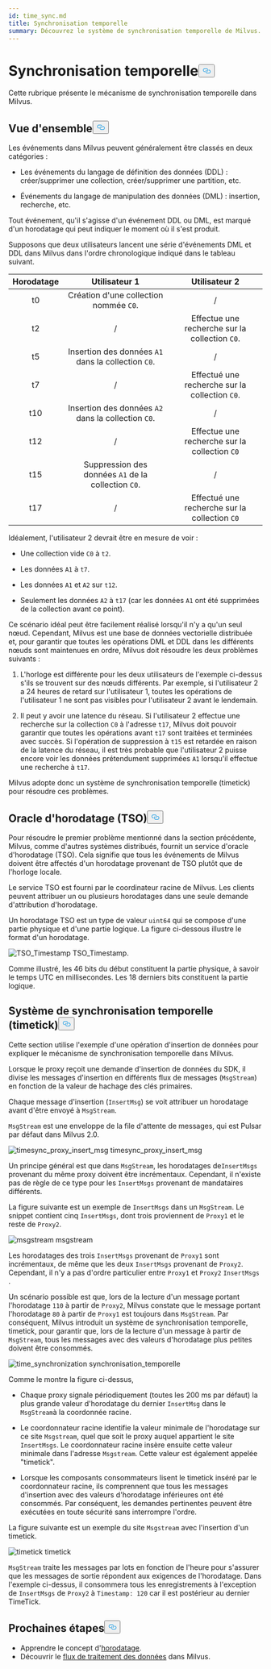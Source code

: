 ```yaml
---
id: time_sync.md
title: Synchronisation temporelle
summary: Découvrez le système de synchronisation temporelle de Milvus.
---
```

<h1 id="Time-Synchronization" class="common-anchor-header">Synchronisation temporelle<button data-href="#Time-Synchronization" class="anchor-icon" translate="no">
      <svg translate="no"
        aria-hidden="true"
        focusable="false"
        height="20"
        version="1.1"
        viewBox="0 0 16 16"
        width="16"
      >
        <path
          fill="#0092E4"
          fill-rule="evenodd"
          d="M4 9h1v1H4c-1.5 0-3-1.69-3-3.5S2.55 3 4 3h4c1.45 0 3 1.69 3 3.5 0 1.41-.91 2.72-2 3.25V8.59c.58-.45 1-1.27 1-2.09C10 5.22 8.98 4 8 4H4c-.98 0-2 1.22-2 2.5S3 9 4 9zm9-3h-1v1h1c1 0 2 1.22 2 2.5S13.98 12 13 12H9c-.98 0-2-1.22-2-2.5 0-.83.42-1.64 1-2.09V6.25c-1.09.53-2 1.84-2 3.25C6 11.31 7.55 13 9 13h4c1.45 0 3-1.69 3-3.5S14.5 6 13 6z"
        ></path>
      </svg>
    </button></h1><p>Cette rubrique présente le mécanisme de synchronisation temporelle dans Milvus.</p>
<h2 id="Overview" class="common-anchor-header">Vue d'ensemble<button data-href="#Overview" class="anchor-icon" translate="no">
      <svg translate="no"
        aria-hidden="true"
        focusable="false"
        height="20"
        version="1.1"
        viewBox="0 0 16 16"
        width="16"
      >
        <path
          fill="#0092E4"
          fill-rule="evenodd"
          d="M4 9h1v1H4c-1.5 0-3-1.69-3-3.5S2.55 3 4 3h4c1.45 0 3 1.69 3 3.5 0 1.41-.91 2.72-2 3.25V8.59c.58-.45 1-1.27 1-2.09C10 5.22 8.98 4 8 4H4c-.98 0-2 1.22-2 2.5S3 9 4 9zm9-3h-1v1h1c1 0 2 1.22 2 2.5S13.98 12 13 12H9c-.98 0-2-1.22-2-2.5 0-.83.42-1.64 1-2.09V6.25c-1.09.53-2 1.84-2 3.25C6 11.31 7.55 13 9 13h4c1.45 0 3-1.69 3-3.5S14.5 6 13 6z"
        ></path>
      </svg>
    </button></h2><p>Les événements dans Milvus peuvent généralement être classés en deux catégories :</p>
<ul>
<li><p>Les événements du langage de définition des données (DDL) : créer/supprimer une collection, créer/supprimer une partition, etc.</p></li>
<li><p>Événements du langage de manipulation des données (DML) : insertion, recherche, etc.</p></li>
</ul>
<p>Tout événement, qu'il s'agisse d'un événement DDL ou DML, est marqué d'un horodatage qui peut indiquer le moment où il s'est produit.</p>
<p>Supposons que deux utilisateurs lancent une série d'événements DML et DDL dans Milvus dans l'ordre chronologique indiqué dans le tableau suivant.</p>
<table>
<thead>
<tr><th style="text-align:center">Horodatage</th><th style="text-align:center">Utilisateur 1</th><th style="text-align:center">Utilisateur 2</th></tr>
</thead>
<tbody>
<tr><td style="text-align:center">t0</td><td style="text-align:center">Création d'une collection nommée <code translate="no">C0</code>.</td><td style="text-align:center">/</td></tr>
<tr><td style="text-align:center">t2</td><td style="text-align:center">/</td><td style="text-align:center">Effectue une recherche sur la collection <code translate="no">C0</code>.</td></tr>
<tr><td style="text-align:center">t5</td><td style="text-align:center">Insertion des données <code translate="no">A1</code> dans la collection <code translate="no">C0</code>.</td><td style="text-align:center">/</td></tr>
<tr><td style="text-align:center">t7</td><td style="text-align:center">/</td><td style="text-align:center">Effectué une recherche sur la collection <code translate="no">C0</code>.</td></tr>
<tr><td style="text-align:center">t10</td><td style="text-align:center">Insertion des données <code translate="no">A2</code> dans la collection <code translate="no">C0</code>.</td><td style="text-align:center">/</td></tr>
<tr><td style="text-align:center">t12</td><td style="text-align:center">/</td><td style="text-align:center">Effectue une recherche sur la collection <code translate="no">C0</code></td></tr>
<tr><td style="text-align:center">t15</td><td style="text-align:center">Suppression des données <code translate="no">A1</code> de la collection <code translate="no">C0</code>.</td><td style="text-align:center">/</td></tr>
<tr><td style="text-align:center">t17</td><td style="text-align:center">/</td><td style="text-align:center">Effectué une recherche sur la collection <code translate="no">C0</code></td></tr>
</tbody>
</table>
<p>Idéalement, l'utilisateur 2 devrait être en mesure de voir :</p>
<ul>
<li><p>Une collection vide <code translate="no">C0</code> à <code translate="no">t2</code>.</p></li>
<li><p>Les données <code translate="no">A1</code> à <code translate="no">t7</code>.</p></li>
<li><p>Les données <code translate="no">A1</code> et <code translate="no">A2</code> sur <code translate="no">t12</code>.</p></li>
<li><p>Seulement les données <code translate="no">A2</code> à <code translate="no">t17</code> (car les données <code translate="no">A1</code> ont été supprimées de la collection avant ce point).</p></li>
</ul>
<p>Ce scénario idéal peut être facilement réalisé lorsqu'il n'y a qu'un seul nœud. Cependant, Milvus est une base de données vectorielle distribuée et, pour garantir que toutes les opérations DML et DDL dans les différents nœuds sont maintenues en ordre, Milvus doit résoudre les deux problèmes suivants :</p>
<ol>
<li><p>L'horloge est différente pour les deux utilisateurs de l'exemple ci-dessus s'ils se trouvent sur des nœuds différents. Par exemple, si l'utilisateur 2 a 24 heures de retard sur l'utilisateur 1, toutes les opérations de l'utilisateur 1 ne sont pas visibles pour l'utilisateur 2 avant le lendemain.</p></li>
<li><p>Il peut y avoir une latence du réseau. Si l'utilisateur 2 effectue une recherche sur la collection <code translate="no">C0</code> à l'adresse <code translate="no">t17</code>, Milvus doit pouvoir garantir que toutes les opérations avant <code translate="no">t17</code> sont traitées et terminées avec succès. Si l'opération de suppression à <code translate="no">t15</code> est retardée en raison de la latence du réseau, il est très probable que l'utilisateur 2 puisse encore voir les données prétendument supprimées <code translate="no">A1</code> lorsqu'il effectue une recherche à <code translate="no">t17</code>.</p></li>
</ol>
<p>Milvus adopte donc un système de synchronisation temporelle (timetick) pour résoudre ces problèmes.</p>
<h2 id="Timestamp-oracle-TSO" class="common-anchor-header">Oracle d'horodatage (TSO)<button data-href="#Timestamp-oracle-TSO" class="anchor-icon" translate="no">
      <svg translate="no"
        aria-hidden="true"
        focusable="false"
        height="20"
        version="1.1"
        viewBox="0 0 16 16"
        width="16"
      >
        <path
          fill="#0092E4"
          fill-rule="evenodd"
          d="M4 9h1v1H4c-1.5 0-3-1.69-3-3.5S2.55 3 4 3h4c1.45 0 3 1.69 3 3.5 0 1.41-.91 2.72-2 3.25V8.59c.58-.45 1-1.27 1-2.09C10 5.22 8.98 4 8 4H4c-.98 0-2 1.22-2 2.5S3 9 4 9zm9-3h-1v1h1c1 0 2 1.22 2 2.5S13.98 12 13 12H9c-.98 0-2-1.22-2-2.5 0-.83.42-1.64 1-2.09V6.25c-1.09.53-2 1.84-2 3.25C6 11.31 7.55 13 9 13h4c1.45 0 3-1.69 3-3.5S14.5 6 13 6z"
        ></path>
      </svg>
    </button></h2><p>Pour résoudre le premier problème mentionné dans la section précédente, Milvus, comme d'autres systèmes distribués, fournit un service d'oracle d'horodatage (TSO). Cela signifie que tous les événements de Milvus doivent être affectés d'un horodatage provenant de TSO plutôt que de l'horloge locale.</p>
<p>Le service TSO est fourni par le coordinateur racine de Milvus. Les clients peuvent attribuer un ou plusieurs horodatages dans une seule demande d'attribution d'horodatage.</p>
<p>Un horodatage TSO est un type de valeur <code translate="no">uint64</code> qui se compose d'une partie physique et d'une partie logique. La figure ci-dessous illustre le format d'un horodatage.</p>
<p>
  
   <span class="img-wrapper"> <img translate="no" src="/docs/v2.6.x/assets/TSO_Timestamp.png" alt="TSO_Timestamp" class="doc-image" id="tso_timestamp" />
   </span> <span class="img-wrapper"> <span>TSO_Timestamp</span>. </span></p>
<p>Comme illustré, les 46 bits du début constituent la partie physique, à savoir le temps UTC en millisecondes. Les 18 derniers bits constituent la partie logique.</p>
<h2 id="Time-synchronization-system-timetick" class="common-anchor-header">Système de synchronisation temporelle (timetick)<button data-href="#Time-synchronization-system-timetick" class="anchor-icon" translate="no">
      <svg translate="no"
        aria-hidden="true"
        focusable="false"
        height="20"
        version="1.1"
        viewBox="0 0 16 16"
        width="16"
      >
        <path
          fill="#0092E4"
          fill-rule="evenodd"
          d="M4 9h1v1H4c-1.5 0-3-1.69-3-3.5S2.55 3 4 3h4c1.45 0 3 1.69 3 3.5 0 1.41-.91 2.72-2 3.25V8.59c.58-.45 1-1.27 1-2.09C10 5.22 8.98 4 8 4H4c-.98 0-2 1.22-2 2.5S3 9 4 9zm9-3h-1v1h1c1 0 2 1.22 2 2.5S13.98 12 13 12H9c-.98 0-2-1.22-2-2.5 0-.83.42-1.64 1-2.09V6.25c-1.09.53-2 1.84-2 3.25C6 11.31 7.55 13 9 13h4c1.45 0 3-1.69 3-3.5S14.5 6 13 6z"
        ></path>
      </svg>
    </button></h2><p>Cette section utilise l'exemple d'une opération d'insertion de données pour expliquer le mécanisme de synchronisation temporelle dans Milvus.</p>
<p>Lorsque le proxy reçoit une demande d'insertion de données du SDK, il divise les messages d'insertion en différents flux de messages (<code translate="no">MsgStream</code>) en fonction de la valeur de hachage des clés primaires.</p>
<p>Chaque message d'insertion (<code translate="no">InsertMsg</code>) se voit attribuer un horodatage avant d'être envoyé à <code translate="no">MsgStream</code>.</p>
<div class="alert note">
  <code translate="no">MsgStream</code> est une enveloppe de la file d'attente de messages, qui est Pulsar par défaut dans Milvus 2.0.</div>
<p>
  
   <span class="img-wrapper"> <img translate="no" src="/docs/v2.6.x/assets/timesync_proxy_insert_msg.png" alt="timesync_proxy_insert_msg" class="doc-image" id="timesync_proxy_insert_msg" />
   </span> <span class="img-wrapper"> <span>timesync_proxy_insert_msg</span> </span></p>
<p>Un principe général est que dans <code translate="no">MsgStream</code>, les horodatages de<code translate="no">InsertMsgs</code> provenant du même proxy doivent être incrémentaux. Cependant, il n'existe pas de règle de ce type pour les <code translate="no">InsertMsgs</code> provenant de mandataires différents.</p>
<p>La figure suivante est un exemple de <code translate="no">InsertMsgs</code> dans un <code translate="no">MsgStream</code>. Le snippet contient cinq <code translate="no">InsertMsgs</code>, dont trois proviennent de <code translate="no">Proxy1</code> et le reste de <code translate="no">Proxy2</code>.</p>
<p>
  
   <span class="img-wrapper"> <img translate="no" src="/docs/v2.6.x/assets/msgstream.png" alt="msgstream" class="doc-image" id="msgstream" />
   </span> <span class="img-wrapper"> <span>msgstream</span> </span></p>
<p>Les horodatages des trois <code translate="no">InsertMsgs</code> provenant de <code translate="no">Proxy1</code> sont incrémentaux, de même que les deux <code translate="no">InsertMsgs</code> provenant de <code translate="no">Proxy2</code>. Cependant, il n'y a pas d'ordre particulier entre <code translate="no">Proxy1</code> et <code translate="no">Proxy2</code> <code translate="no">InsertMsgs</code> .</p>
<p>Un scénario possible est que, lors de la lecture d'un message portant l'horodatage <code translate="no">110</code> à partir de <code translate="no">Proxy2</code>, Milvus constate que le message portant l'horodatage <code translate="no">80</code> à partir de <code translate="no">Proxy1</code> est toujours dans <code translate="no">MsgStream</code>. Par conséquent, Milvus introduit un système de synchronisation temporelle, timetick, pour garantir que, lors de la lecture d'un message à partir de <code translate="no">MsgStream</code>, tous les messages avec des valeurs d'horodatage plus petites doivent être consommés.</p>
<p>
  
   <span class="img-wrapper"> <img translate="no" src="/docs/v2.6.x/assets/time_synchronization.png" alt="time_synchronization" class="doc-image" id="time_synchronization" />
   </span> <span class="img-wrapper"> <span>synchronisation_temporelle</span> </span></p>
<p>Comme le montre la figure ci-dessus,</p>
<ul>
<li><p>Chaque proxy signale périodiquement (toutes les 200 ms par défaut) la plus grande valeur d'horodatage du dernier <code translate="no">InsertMsg</code> dans le <code translate="no">MsgStream</code>à la coordonnée racine.</p></li>
<li><p>Le coordonnateur racine identifie la valeur minimale de l'horodatage sur ce site <code translate="no">Msgstream</code>, quel que soit le proxy auquel appartient le site <code translate="no">InsertMsgs</code>. Le coordonnateur racine insère ensuite cette valeur minimale dans l'adresse <code translate="no">Msgstream</code>. Cette valeur est également appelée "timetick".</p></li>
<li><p>Lorsque les composants consommateurs lisent le timetick inséré par le coordonnateur racine, ils comprennent que tous les messages d'insertion avec des valeurs d'horodatage inférieures ont été consommés. Par conséquent, les demandes pertinentes peuvent être exécutées en toute sécurité sans interrompre l'ordre.</p></li>
</ul>
<p>La figure suivante est un exemple du site <code translate="no">Msgstream</code> avec l'insertion d'un timetick.</p>
<p>
  
   <span class="img-wrapper"> <img translate="no" src="/docs/v2.6.x/assets/timetick.png" alt="timetick" class="doc-image" id="timetick" />
   </span> <span class="img-wrapper"> <span>timetick</span> </span></p>
<p><code translate="no">MsgStream</code> traite les messages par lots en fonction de l'heure pour s'assurer que les messages de sortie répondent aux exigences de l'horodatage. Dans l'exemple ci-dessus, il consommera tous les enregistrements à l'exception de <code translate="no">InsertMsgs</code> de <code translate="no">Proxy2</code> à <code translate="no">Timestamp: 120</code> car il est postérieur au dernier TimeTick.</p>
<h2 id="Whats-next" class="common-anchor-header">Prochaines étapes<button data-href="#Whats-next" class="anchor-icon" translate="no">
      <svg translate="no"
        aria-hidden="true"
        focusable="false"
        height="20"
        version="1.1"
        viewBox="0 0 16 16"
        width="16"
      >
        <path
          fill="#0092E4"
          fill-rule="evenodd"
          d="M4 9h1v1H4c-1.5 0-3-1.69-3-3.5S2.55 3 4 3h4c1.45 0 3 1.69 3 3.5 0 1.41-.91 2.72-2 3.25V8.59c.58-.45 1-1.27 1-2.09C10 5.22 8.98 4 8 4H4c-.98 0-2 1.22-2 2.5S3 9 4 9zm9-3h-1v1h1c1 0 2 1.22 2 2.5S13.98 12 13 12H9c-.98 0-2-1.22-2-2.5 0-.83.42-1.64 1-2.09V6.25c-1.09.53-2 1.84-2 3.25C6 11.31 7.55 13 9 13h4c1.45 0 3-1.69 3-3.5S14.5 6 13 6z"
        ></path>
      </svg>
    </button></h2><ul>
<li>Apprendre le concept d'<a href="/docs/fr/timestamp.md">horodatage</a>.</li>
<li>Découvrir le <a href="/docs/fr/data_processing.md">flux de traitement des données</a> dans Milvus.</li>
</ul>

